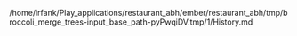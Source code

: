 /home/irfank/Play_applications/restaurant_abh/ember/restaurant_abh/tmp/broccoli_merge_trees-input_base_path-pyPwqiDV.tmp/1/History.md